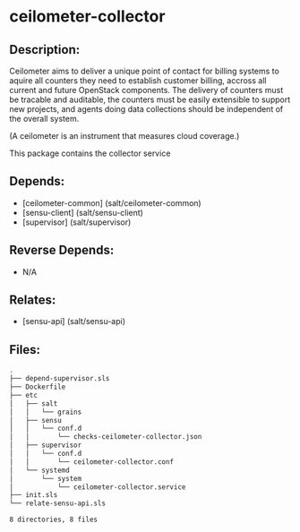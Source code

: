# ceilometer-collector

## Description:

Ceilometer aims to deliver a unique point of contact for billing systems to aquire all counters they need to establish  customer billing, accross all current and future OpenStack components. The delivery of counters must be tracable and auditable, the counters must be easily extensible to support new projects, and agents doing data collections should be independent of the overall system.

(A ceilometer is an instrument that measures cloud coverage.)

This package contains the collector service

## Depends:

  -  [ceilometer-common] (salt/ceilometer-common)
  -  [sensu-client] (salt/sensu-client)
  -  [supervisor] (salt/supervisor)

## Reverse Depends:

  -  N/A

## Relates:

  -  [sensu-api] (salt/sensu-api)

## Files:

```bash
.
├── depend-supervisor.sls
├── Dockerfile
├── etc
│   ├── salt
│   │   └── grains
│   ├── sensu
│   │   └── conf.d
│   │       └── checks-ceilometer-collector.json
│   ├── supervisor
│   │   └── conf.d
│   │       └── ceilometer-collector.conf
│   └── systemd
│       └── system
│           └── ceilometer-collector.service
├── init.sls
└── relate-sensu-api.sls

8 directories, 8 files
```
